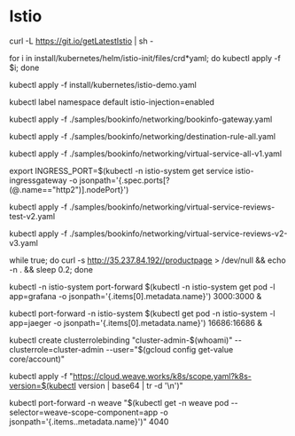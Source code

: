 # Istio

curl -L https://git.io/getLatestIstio | sh -

for i in install/kubernetes/helm/istio-init/files/crd*yaml; do kubectl apply -f $i; done

kubectl apply -f install/kubernetes/istio-demo.yaml


kubectl label namespace default istio-injection=enabled

kubectl apply -f ./samples/bookinfo/networking/bookinfo-gateway.yaml

kubectl apply -f ./samples/bookinfo/networking/destination-rule-all.yaml 

kubectl apply -f ./samples/bookinfo/networking/virtual-service-all-v1.yaml

export INGRESS_PORT=$(kubectl -n istio-system get service istio-ingressgateway -o jsonpath='{.spec.ports[?(@.name=="http2")].nodePort}')

kubectl apply -f ./samples/bookinfo/networking/virtual-service-reviews-test-v2.yaml

kubectl apply -f ./samples/bookinfo/networking/virtual-service-reviews-v2-v3.yaml

while true; do curl -s http://35.237.84.192//productpage > /dev/null && echo -n . && sleep 0.2; done

kubectl -n istio-system port-forward $(kubectl -n istio-system get pod -l app=grafana -o jsonpath='{.items[0].metadata.name}') 3000:3000 &



kubectl port-forward -n istio-system $(kubectl get pod -n istio-system -l app=jaeger -o jsonpath='{.items[0].metadata.name}') 16686:16686  &

kubectl create clusterrolebinding "cluster-admin-$(whoami)" --clusterrole=cluster-admin --user="$(gcloud config get-value core/account)"


kubectl apply -f "https://cloud.weave.works/k8s/scope.yaml?k8s-version=$(kubectl version | base64 | tr -d '\n')"

kubectl port-forward -n weave "$(kubectl get -n weave pod --selector=weave-scope-component=app -o jsonpath='{.items..metadata.name}')" 4040

